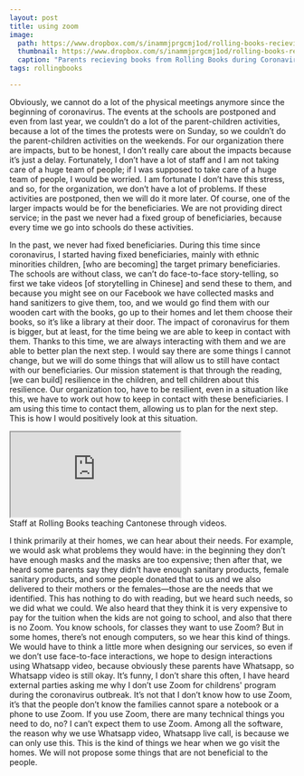 ```yaml
---
layout: post
title: using zoom 
image:
  path: https://www.dropbox.com/s/inammjprgcmj1od/rolling-books-recieving-books.png?raw=1
  thumbnail: https://www.dropbox.com/s/inammjprgcmj1od/rolling-books-recieving-books.png?raw=1
  caption: "Parents recieving books from Rolling Books during Coronavirus."
tags: rollingbooks

---
```


Obviously, we cannot do a lot of the physical meetings anymore since the beginning of coronavirus. The events at the schools are postponed and even from last year, we couldn’t do a lot of the parent-children activities, because a lot of the times the protests were on Sunday, so we couldn’t do the parent-children activities on the weekends. For our organization there are impacts, but to be honest, I don’t really care about the impacts because it’s just a delay. Fortunately, I don’t have a lot of staff and I am not taking care of a huge team of people; if I was supposed to take care of a huge team of people, I would be worried. I am fortunate I don’t have this stress, and so, for the organization, we don’t have a lot of problems. If these activities are postponed, then we will do it more later. Of course, one of the larger impacts would be for the beneficiaries. We are not providing direct service; in the past we never had a fixed group of beneficiaries, because every time we go into schools do these activities. 

In the past, we never had fixed beneficiaries. During this time since coronavirus, I started having fixed beneficiaries, mainly with ethnic minorities children, [who are becoming] the target primary beneficiaries. The schools are without class, we can’t do face-to-face story-telling, so first we take videos [of storytelling in Chinese] and send these to them, and because you might see on our Facebook we have collected masks and hand sanitizers to give them, too, and we would go find them with our wooden cart with the books, go up to their homes and let them choose their books, so it’s like a library at their door. The impact of coronavirus for them is bigger, but at least, for the time being we are able to keep in contact with them. Thanks to this time, we are always interacting with them and we are able to better plan the next step. I would say there are some things I cannot change, but we will do some things that will allow us to still have contact with our beneficiaries. Our mission statement is that through the reading, [we can build] resilience in the children, and tell children about this resilience. Our organization too, have to be resilient, even in a situation like this, we have to work out how to keep in contact with these beneficiaries. I am using this time to contact them, allowing us to plan for the next step. This is how I would positively look at this situation.

<div class="responsive-embed responsive-embed-16by9">
  <iframe class="responsive-embed-item" src="https://www.youtube.com/embed/EToUCOjA78w"></iframe>
</div>
 <figcaption>Staff at Rolling Books teaching Cantonese through videos.</figcaption>

I think primarily at their homes, we can hear about their needs. For example, we would ask what problems they would have: in the beginning they don’t have enough masks and the masks are too expensive; then after that, we heard some parents say they didn’t have enough sanitary products, female sanitary products, and some people donated that to us and we also delivered to their mothers or the females—those are the needs that we identified. This has nothing to do with reading, but we heard such needs, so we did what we could. We also heard that they think it is very expensive to pay for the tuition when the kids are not going to school, and also that there is no Zoom. You know schools, for classes they want to use Zoom? But in some homes, there’s not enough computers, so we hear this kind of things. We would have to think a little more when designing our services, so even if we don’t use face-to-face interactions, we hope to design interactions using Whatsapp video, because obviously these parents have Whatsapp, so Whatsapp video is still okay. It’s funny, I don’t share this often, I have heard external parties asking me why I don’t use Zoom for childrens' program during the coronavirus outbreak. It’s not that I don’t know how to use Zoom, it’s that the people don’t know the families cannot spare a notebook or a phone to use Zoom. If you use Zoom, there are many technical things you need to do, no? I can’t expect them to use Zoom. Among all the software, the reason why we use Whatsapp video, Whatsapp live call, is because we can only use this. This is the kind of things we hear when we go visit the homes. We will not propose some things that are not beneficial to the people. 

